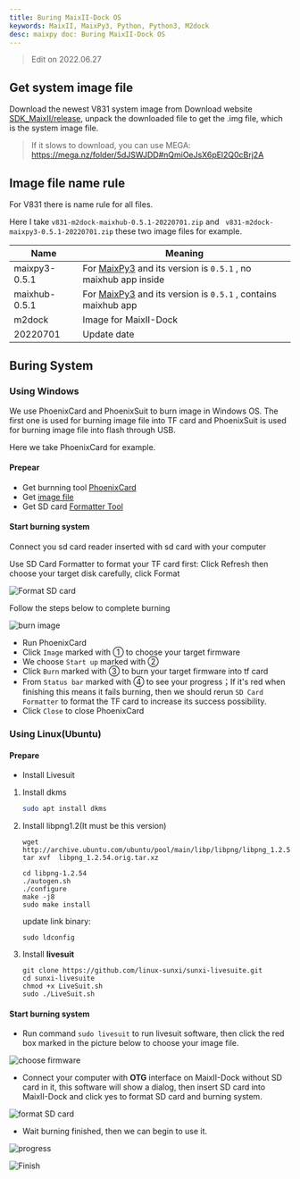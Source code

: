 ```yaml
---
title: Buring MaixII-Dock OS
keywords: MaixII, MaixPy3, Python, Python3, M2dock
desc: maixpy doc: Buring MaixII-Dock OS
---
```


> Edit on 2022.06.27

## Get system image file

Download the newest V831 system image from Download website [SDK_MaixII/release](https://dl.sipeed.com/shareURL/MaixII/MaixII-Dock/SDK/release), unpack the downloaded file to get the .img file, which is the system image file. 

> If it slows to download, you can use MEGA: https://mega.nz/folder/5dJSWJDD#nQmiOeJsX6pEl2Q0cBrj2A

## Image file name rule

For V831 there is name rule for all files.

Here I take `v831-m2dock-maixhub-0.5.1-20220701.zip` and ` v831-m2dock-maixpy3-0.5.1-20220701.zip`  these two image files for example.

| Name          | Meaning                                                                                           |
| ------------- | ------------------------------------------------------------------------------------------------- |
| maixpy3-0.5.1 | For [MaixPy3](https://wiki.sipeed.com/maixpy3) and its version is `0.5.1` , no maixhub app inside |
| maixhub-0.5.1 | For [MaixPy3](https://wiki.sipeed.com/maixpy3) and its version is `0.5.1` , contains maixhub app  |
| m2dock        | Image for MaixII-Dock                                                                             |
| 20220701      | Update date                                                                                       |

## Buring System 

### Using Windows

We use PhoenixCard and PhoenixSuit to burn image in Windows OS. The first one is used for burning image file into TF card and PhoenixSuit is used for burning image file into flash through USB.

Here we take PhoenixCard for example.

#### Prepear

- Get burnning tool [PhoenixCard](https://dl.sipeed.com/shareURL/MaixII/MaixII-Dock/SDK/tools)
- Get [image file](https://dl.sipeed.com/shareURL/MaixII/MaixII-Dock/SDK/release)
- Get SD card [Formatter Tool](https://www.sdcard.org/downloads/formatter/eula_windows/SDCardFormatterv5_WinEN.zip)

#### Start burning system

Connect you sd card reader inserted with sd card with your computer

Use SD Card Formatter to format your TF card first: Click Refresh then choose your target disk carefully, click Format

![Format SD card](./../../../assets/maixII/V831/image-20210802102810041.png)

Follow the steps below to complete burning

![burn image](./../../lichee/assets/RV/flash.png)

- Run PhoenixCard
- Click `Image` marked with ① to choose your target firmware
- We choose `Start up` marked with ② 
- Click `Burn` marked with ③ to burn your target firmware into tf card
- From `Status bar` marked with ④ to see your progress；If it's red when finishing this means it fails burning, then we should rerun `SD Card Formatter` to format the TF card to increase its success possibility.
- Click `Close` to close PhoenixCard

### Using Linux(Ubuntu)

#### Prepare

- Install Livesuit

1. Install dkms

    ```bash
    sudo apt install dkms
    ```

2. Install libpng1.2(It must be this version)

     ```shell
     wget http://archive.ubuntu.com/ubuntu/pool/main/libp/libpng/libpng_1.2.54.orig.tar.xz
     tar xvf  libpng_1.2.54.orig.tar.xz
     ```

     ```shell
     cd libpng-1.2.54
     ./autogen.sh
     ./configure
     make -j8
     sudo make install
     ```

     update link binary:

     ```shell
     sudo ldconfig
     ```

3. Install **livesuit**

     ```shell
     git clone https://github.com/linux-sunxi/sunxi-livesuite.git
     cd sunxi-livesuite
     chmod +x LiveSuit.sh
     sudo ./LiveSuit.sh
     ```

#### Start burning system

- Run command `sudo livesuit` to run livesuit software, then click the red box marked in the picture below to choose your image file.

![choose firmware](./../../../zh/maixII/M2/asserts/flash_15.png)

- Connect your computer with **OTG** interface on MaixII-Dock without SD card in it, this software will show a dialog, then insert SD card into MaixII-Dock and click yes to format SD card and burning system.

![format SD card](./../../../zh/maixII/M2/asserts/flash_17.png)

- Wait burning finished, then we can begin to use it.

![progress](./../../../zh/maixII/M2/asserts/flash_19.png)

![Finish](./../../../zh/maixII/M2/asserts/flash_21.png)